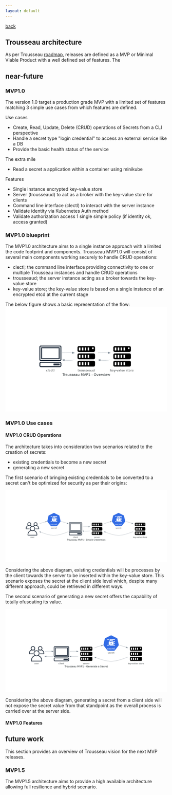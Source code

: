 ```yaml
--- 
layout: default
---
```


[back](./)

## Trousseau architecture

As per Trousseau [roadmap](./005-roadmap.html), releases are defined as a MVP or Minimal Viable Product with a well defined set of features. The 

## near-future 

### MVP1.0
The version 1.0 target a production grade MVP with a limited set of features matching 3 simple use cases from which features are defined.

Use cases
* Create, Read, Update, Delete (CRUD) operations of Secrets from a CLI perspective
* Handle a secret type "login credential" to access an external service like a DB
* Provide the basic health status of the service

The extra mile
* Read a secret a application within a container using minikube

Features
* Single instance encrypted key-value store 
* Server (trousseaud) to act as a broker with the key-value store for clients 
* Command line interface (clectl) to interact with the server instance
* Validate identity via Kubernetes Auth method
* Validate authorization access 1 single simple policy (if identity ok, access granted)

### MVP1.0 blueprint 
The MVP1.0 architecture aims to a single instance approach with a limited the code footprint and components. Trousseau MVP1.0 will consist of several main components working securely to handle CRUD operations:

* clectl; the command line interface providing connectivity to one or multiple Trousseau instances and handle CRUD operations
* trousseaud; the server instance acting as a broker towards the key-value store
* key-value store; the key-value store is based on a single instance of an encrypted etcd at the current stage 

The below figure shows a basic representation of the flow: 
![mvp1overview](https://raw.githubusercontent.com/Trousseau-io/trousseau-io.github.io/main/assets/diagrams/trousseau_mvp1_-_overview.png)

### MVP1.0 Use cases

#### MVP1.0 CRUD Operations
The architecture takes into consideration two scenarios related to the creation of secrets:
* existing credentials to become a new secret 
* generating a new secret

The first scenario of bringing existing credentials to be converted to a secret can't be optimized for security as per their origins:

![existingcredentials](https://raw.githubusercontent.com/Trousseau-io/trousseau-io.github.io/main/assets/diagrams/trousseau_mvp1_-_simple_credentials.png)

Considering the above diagram, existing credentials will be processes by the client towards the server to be inserted within the key-value store. 
This scenario exposes the secret at the client side level which, despite many different approach, could be retrieved in different ways. 

The second scenario of generating a new secret offers the capability of totally ofuscating its value.

![generatingsecrets](https://raw.githubusercontent.com/Trousseau-io/trousseau-io.github.io/main/assets/diagrams/trousseau_mvp1_-_generate_a_secret.png)

Considering the above diagram, generating a secret from a client side will not expose the secret value from that standpoint as the overall process is carried over at the server side. 

#### MVP1.0 Features

## future work
This section provides an overview of Trousseau vision for the next MVP releases.

### MVP1.5
The MVP1.5 architecture aims to provide a high available architecture allowing full resilience and hybrid scenario. 


